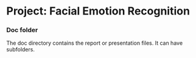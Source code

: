 # Project: Facial Emotion Recognition

### Doc folder

The doc directory contains the report or presentation files. It can have subfolders.  
